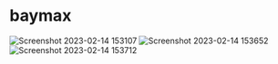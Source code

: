 # baymax

![Screenshot 2023-02-14 153107](https://user-images.githubusercontent.com/125277143/218753821-60a27625-0641-4aef-93a7-b4a95ac40d03.jpg)
![Screenshot 2023-02-14 153652](https://user-images.githubusercontent.com/125277143/218754516-6cc99111-2b19-4590-b72a-e86830ab7749.jpg)
![Screenshot 2023-02-14 153712](https://user-images.githubusercontent.com/125277143/218754544-94af944f-9043-4f5b-8b90-5a8e233b779d.jpg)
